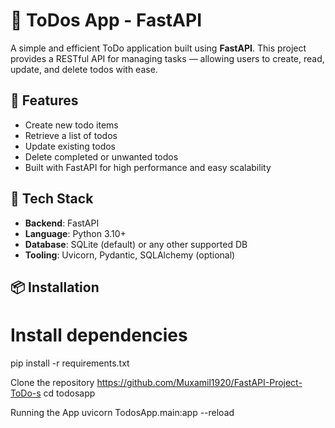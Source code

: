 # 📝 ToDos App - FastAPI

A simple and efficient ToDo application built using **FastAPI**. This project provides a RESTful API for managing tasks — allowing users to create, read, update, and delete todos with ease.

## 🚀 Features

- Create new todo items
- Retrieve a list of todos
- Update existing todos
- Delete completed or unwanted todos
- Built with FastAPI for high performance and easy scalability

## 🧰 Tech Stack

- **Backend**: FastAPI
- **Language**: Python 3.10+
- **Database**: SQLite (default) or any other supported DB
- **Tooling**: Uvicorn, Pydantic, SQLAlchemy (optional)

## 📦 Installation

# Install dependencies
pip install -r requirements.txt

Clone the repository
https://github.com/Muxamil1920/FastAPI-Project-ToDo-s
cd todosapp

Running the App
uvicorn TodosApp.main:app --reload



